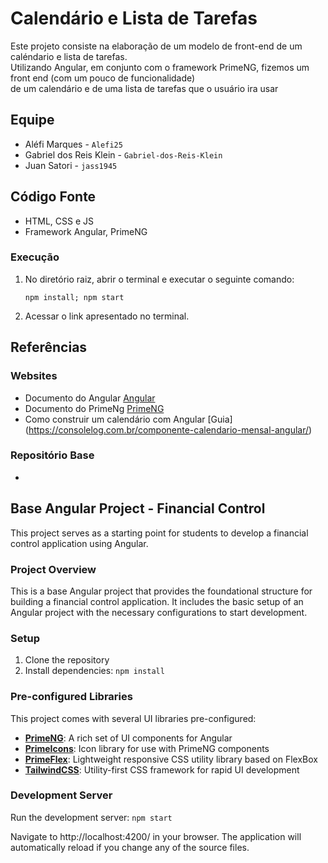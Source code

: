 # Calendário e Lista de Tarefas 
Este projeto consiste na elaboração de um modelo de front-end de um caléndario e lista de tarefas.
<br>
Utilizando Angular, em conjunto com o framework PrimeNG, fizemos um front end (com um pouco de funcionalidade)
<br>
de um calendário e de uma lista de tarefas que o usuário ira usar


## Equipe
- Aléfi Marques     - ```Alefi25```
- Gabriel dos Reis Klein      - ```Gabriel-dos-Reis-Klein```
- Juan Satori    - ```jass1945```


## Código Fonte
- HTML, CSS e JS
- Framework Angular, PrimeNG


### Execução
1.  No diretório raiz, abrir o terminal e executar o seguinte comando:
    ```
    npm install; npm start
    ```
2.  Acessar o link apresentado no terminal.

## Referências
### Websites
- Documento do Angular [Angular](https://angular.dev/)
- Documento do PrimeNg [PrimeNG](https://primeng.org/)
- Como construir um calendário com Angular [Guia] (https://consolelog.com.br/componente-calendario-mensal-angular/)

### Repositório Base
-
## Base Angular Project - Financial Control
This project serves as a starting point for students to develop a financial control application using Angular.  
### Project Overview
This is a base Angular project that provides the foundational structure for building a financial control application. It includes the basic setup of an Angular project with the necessary configurations to start development.

### Setup
1. Clone the repository
2. Install dependencies: ``npm install`` 

### Pre-configured Libraries
This project comes with several UI libraries pre-configured:

- **[PrimeNG](https://primeng.org/)**: A rich set of UI components for Angular
- **[PrimeIcons](https://primeng.org/icons#list)**: Icon library for use with PrimeNG components
- **[PrimeFlex](https://primeflex.org/)**: Lightweight responsive CSS utility library based on FlexBox
- **[TailwindCSS](https://tailwindcss.com/)**: Utility-first CSS framework for rapid UI development

### Development Server
Run the development server: ``npm start``

Navigate to http://localhost:4200/ in your browser. The application will automatically reload if you change any of the source files.

